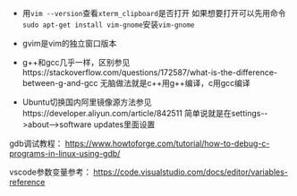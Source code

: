 - 用`vim --version`查看`xterm_clipboard`是否打开
如果想要打开可以先用命令`sudo apt-get install vim-gnome`安装`vim-gnome`

- gvim是vim的独立窗口版本
- g++和gcc几乎一样，区别参见https://stackoverflow.com/questions/172587/what-is-the-difference-between-g-and-gcc
  无脑做法就是c++用g++编译，c用gcc编译

- Ubuntu切换国内阿里镜像源方法参见https://developer.aliyun.com/article/842511
  简单说就是在settings-->about-->software updates里面设置


gdb调试教程：
  https://www.howtoforge.com/tutorial/how-to-debug-c-programs-in-linux-using-gdb/

vscode参数变量参考：
https://code.visualstudio.com/docs/editor/variables-reference